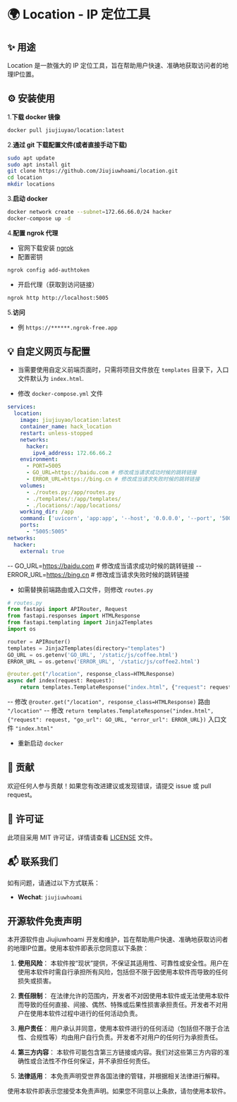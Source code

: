 
# 🌍 Location - IP 定位工具

## ✨ 用途

Location 是一款强大的 IP 定位工具，旨在帮助用户快速、准确地获取访问者的地理IP位置。

## ⚙️ 安装使用

   1.**下载 docker 镜像**

   ~~~bash
   docker pull jiujiuyao/location:latest 
   ~~~

   2.**通过 git 下载配置文件(或者直接手动下载)**

   ~~~bash
   sudo apt update
   sudo apt install git
   git clone https://github.com/Jiujiuwhoami/location.git
   cd location
   mkdir locations
   ~~~

   3.**启动 docker**

   ~~~bash
   docker network create --subnet=172.66.66.0/24 hacker
   docker-compose up -d
   ~~~

   4.**配置 ngrok 代理**

   * 官网下载安装 [ngrok](https://dashboard.ngrok.com/get-started/setup)
   * 配置密钥
   ```bash
   ngrok config add-authtoken
   ```
   * 开启代理（获取到访问链接）
   ```bash
   ngrok http http://localhost:5005
   ```

   5.**访问**

   * 例
   `https://******.ngrok-free.app`

## 💡 自定义网页与配置

   * 当需要使用自定义前端页面时，只需将项目文件放在 `templates` 目录下，入口文件默认为 `index.html`.

   * 修改 `docker-compose.yml` 文件

   ~~~yml
   services:
     location:
       image: jiujiuyao/location:latest 
       container_name: hack_location        
       restart: unless-stopped               
       networks:
         hacker:
           ipv4_address: 172.66.66.2        
       environment:
         - PORT=5005                
         - GO_URL=https://baidu.com # 修改成当请求成功时候的跳转链接
         - ERROR_URL=https://bing.cn # 修改成当请求失败时候的跳转链接
       volumes:
         - ./routes.py:/app/routes.py        
         - ./templates/:/app/templates/     
         - ./locations/:/app/locations/ 
       working_dir: /app                    
       command: ['uvicorn', 'app:app', '--host', '0.0.0.0', '--port', '5005'] 
       ports:
         - "5005:5005"                      
   networks:
     hacker:
       external: true                        
   ~~~
   -- GO_URL=https://baidu.com # 修改成当请求成功时候的跳转链接
   -- ERROR_URL=https://bing.cn # 修改成当请求失败时候的跳转链接

   * 如需替换前端路由或入口文件，则修改 `routes.py`

   ~~~py
   # routes.py
   from fastapi import APIRouter, Request
   from fastapi.responses import HTMLResponse
   from fastapi.templating import Jinja2Templates
   import os

   router = APIRouter()
   templates = Jinja2Templates(directory="templates")
   GO_URL = os.getenv('GO_URL', '/static/js/coffee.html')  
   ERROR_URL = os.getenv('ERROR_URL', '/static/js/coffee2.html')  

   @router.get("/location", response_class=HTMLResponse)
   async def index(request: Request):
       return templates.TemplateResponse("index.html", {"request": request, "go_url": GO_URL, "error_url": ERROR_URL})
   ~~~
   -- 修改 `@router.get("/location", response_class=HTMLResponse)` 路由 `"/location"`
   -- 修改 `return templates.TemplateResponse("index.html", {"request": request, "go_url": GO_URL, "error_url": ERROR_URL})` 入口文件 `"index.html"`

   * 重新启动 `docker`

## 🤝 贡献

欢迎任何人参与贡献！如果您有改进建议或发现错误，请提交 issue 或 pull request。

## 📄 许可证

此项目采用 MIT 许可证，详情请查看 [LICENSE](LICENSE) 文件。

## 📬 联系我们

如有问题，请通过以下方式联系：

- **Wechat**: `jiujiuwhoami`


## 开源软件免责声明

本开源软件由 Jiujiuwhoami 开发和维护，旨在帮助用户快速、准确地获取访问者的地理IP位置。使用本软件即表示您同意以下条款：

1. **使用风险**：
   本软件按“现状”提供，不保证其适用性、可靠性或安全性。用户在使用本软件时需自行承担所有风险，包括但不限于因使用本软件而导致的任何损失或损害。

2. **责任限制**：
   在法律允许的范围内，开发者不对因使用本软件或无法使用本软件而导致的任何直接、间接、偶然、特殊或后果性损害承担责任。开发者不对用户在使用本软件过程中进行的任何活动负责。

3. **用户责任**：
   用户承认并同意，使用本软件进行的任何活动（包括但不限于合法性、合规性等）均由用户自行负责。开发者不对用户的任何行为承担责任。

4. **第三方内容**：
   本软件可能包含第三方链接或内容。我们对这些第三方内容的准确性或合法性不作任何保证，并不承担任何责任。

5. **法律适用**：
   本免责声明受世界各国法律的管辖，并根据相关法律进行解释。

使用本软件即表示您接受本免责声明。如果您不同意以上条款，请勿使用本软件。

